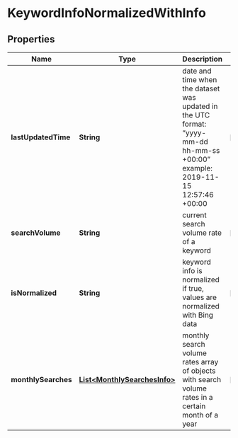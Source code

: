 

# KeywordInfoNormalizedWithInfo


## Properties

| Name | Type | Description | Notes |
|------------ | ------------- | ------------- | -------------|
|**lastUpdatedTime** | **String** | date and time when the dataset was updated in the UTC format: “yyyy-mm-dd hh-mm-ss +00:00” example: 2019-11-15 12:57:46 +00:00 |  [optional] |
|**searchVolume** | **String** | current search volume rate of a keyword |  [optional] |
|**isNormalized** | **String** | keyword info is normalized if true, values are normalized with Bing data |  [optional] |
|**monthlySearches** | [**List&lt;MonthlySearchesInfo&gt;**](MonthlySearchesInfo.md) | monthly search volume rates array of objects with search volume rates in a certain month of a year |  [optional] |



